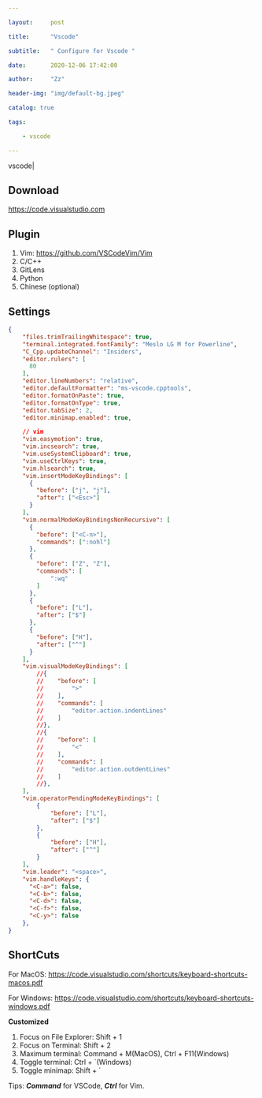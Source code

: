 ```yaml
---

layout:     post

title:      "Vscode"

subtitle:   " Configure for Vscode "

date:       2020-12-06 17:42:00

author:     "Zz"

header-img: "img/default-bg.jpeg"

catalog: true

tags:

    - vscode

---
```


vscode|

## Download

https://code.visualstudio.com

## Plugin

1. Vim: https://github.com/VSCodeVim/Vim
2. C/C++
3. GitLens
4. Python
5. Chinese (optional)

## Settings

```json
{
    "files.trimTrailingWhitespace": true,
    "terminal.integrated.fontFamily": "Meslo LG M for Powerline",
    "C_Cpp.updateChannel": "Insiders",
    "editor.rulers": [
      80
    ],
    "editor.lineNumbers": "relative",
    "editor.defaultFormatter": "ms-vscode.cpptools",
    "editor.formatOnPaste": true,
    "editor.formatOnType": true,
    "editor.tabSize": 2,
    "editor.minimap.enabled": true,

    // vim
    "vim.easymotion": true,
    "vim.incsearch": true,
    "vim.useSystemClipboard": true,
    "vim.useCtrlKeys": true,
    "vim.hlsearch": true,
    "vim.insertModeKeyBindings": [
      {
        "before": ["j", "j"],
        "after": ["<Esc>"]
      }
    ],
    "vim.normalModeKeyBindingsNonRecursive": [
      {
        "before": ["<C-n>"],
        "commands": [":nohl"]
      },
      {
        "before": ["Z", "Z"],
        "commands": [
            ":wq"
        ]
      },
      {
        "before": ["L"],
        "after": ["$"]
      },
      {
        "before": ["H"],
        "after": ["^"]
      }
    ],
    "vim.visualModeKeyBindings": [
        //{
        //    "before": [
        //        ">"
        //    ],
        //    "commands": [
        //        "editor.action.indentLines"
        //    ]
        //},
        //{
        //    "before": [
        //        "<"
        //    ],
        //    "commands": [
        //        "editor.action.outdentLines"
        //    ]
        //},
    ],
    "vim.operatorPendingModeKeyBindings": [
        {
            "before": ["L"],
            "after": ["$"]
        },
        {
            "before": ["H"],
            "after": ["^"]
        }
    ],
    "vim.leader": "<space>",
    "vim.handleKeys": {
      "<C-a>": false,
      "<C-b>": false,
      "<C-d>": false,
      "<C-f>": false,
      "<C-y>": false
    },
}
```

## ShortCuts

For MacOS: https://code.visualstudio.com/shortcuts/keyboard-shortcuts-macos.pdf

For Windows: https://code.visualstudio.com/shortcuts/keyboard-shortcuts-windows.pdf

**Customized**

1. Focus on File Explorer: Shift + 1
2. Focus on Terminal: Shift + 2
3. Maximum terminal: Command + M(MacOS), Ctrl + F11(Windows)
4. Toggle terminal: Ctrl + `(Windows)
5. Toggle minimap: Shift + `

Tips: **_Command_** for VSCode, **_Ctrl_** for Vim. 














